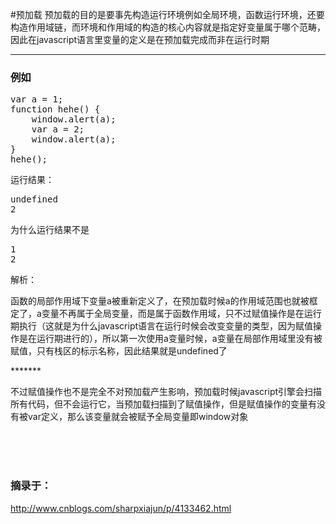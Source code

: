#预加载
预加载的目的是要事先构造运行环境例如全局环境，函数运行环境，还要构造作用域链，而环境和作用域的构造的核心内容就是指定好变量属于哪个范畴，因此在javascript语言里变量的定义是在预加载完成而非在运行时期

*********
<h3>例如</h3>
<pre>
var a = 1;
function hehe() {
    window.alert(a);
    var a = 2;
    window.alert(a);
}
hehe();
</pre>
运行结果：
<pre>
undefined
2
</pre>
为什么运行结果不是
<pre>
1
2
</pre>
解析：<br/>
<p>函数的局部作用域下变量a被重新定义了，在预加载时候a的作用域范围也就被框定了，a变量不再属于全局变量，而是属于函数作用域，只不过赋值操作是在运行期执行（这就是为什么javascript语言在运行时候会改变变量的类型，因为赋值操作是在运行期进行的），所以第一次使用a变量时候，a变量在局部作用域里没有被赋值，只有栈区的标示名称，因此结果就是undefined了</p>
*******
<p>不过赋值操作也不是完全不对预加载产生影响，预加载时候javascript引擎会扫描所有代码，但不会运行它，当预加载扫描到了赋值操作，但是赋值操作的变量有没有被var定义，那么该变量就会被赋予全局变量即window对象</p>


<br/><br/><br/>
<h3>摘录于：</h3>
<a href="http://www.cnblogs.com/sharpxiajun/p/4133462.html">http://www.cnblogs.com/sharpxiajun/p/4133462.html</a>



